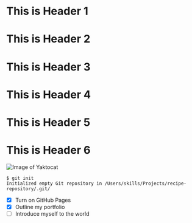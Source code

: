 # This is Header 1
# This is Header 2
# This is Header 3
# This is Header 4
# This is Header 5
# This is Header 6
![Image of Yaktocat](https://octodex.github.com/images/yaktocat.png)

```
$ git init
Initialized empty Git repository in /Users/skills/Projects/recipe-repository/.git/
```
- [x] Turn on GitHub Pages
- [x] Outline my portfolio
- [ ] Introduce myself to the world
